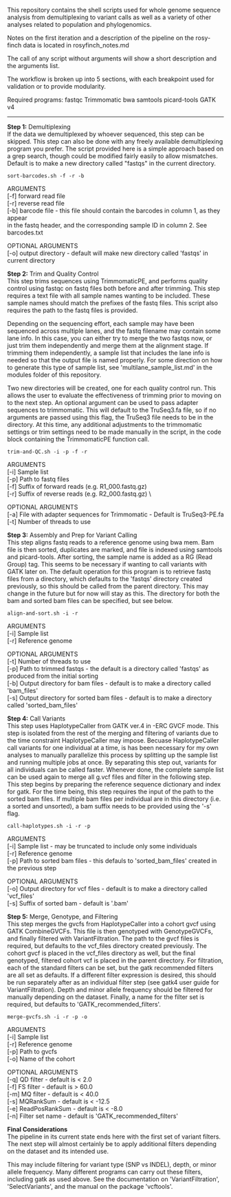This repository contains the shell scripts used for whole genome sequence analysis from demultiplexing to variant calls as well as a variety of other analyses related to population and phylogenomics.

Notes on the first iteration and a description of the pipeline on the rosy-finch data is located in rosyfinch_notes.md

The call of any script without arguments will show a short description and the arguments list.

The workflow is broken up into 5 sections, with each breakpoint used for validation or to provide modularity.

Required programs:
fastqc
Trimmomatic
bwa
samtools
picard-tools
GATK v4

------------------------------------------------------------------------------------------------------

**Step 1:** Demultiplexing \
If the data we demultiplexed by whoever sequenced, this step can be skipped. This step can also be done with any freely available demultiplexing program you prefer. The script provided here is a simple approach based on a grep search, though could be modified fairly easily to allow mismatches. Default is to make a new directory called "fastqs" in the current directory.

    sort-barcodes.sh -f -r -b

ARGUMENTS \
[-f] forward read file \
[-r] reverse read file \
[-b] barcode file - this file should contain the barcodes in column 1, as they appear \
     in the fastq header, and the corresponding sample ID in column 2. See barcodes.txt

OPTIONAL ARGUMENTS \
[-o] output directory - default will make new directory called 'fastqs' in current directory

**Step 2:** Trim and Quality Control \
This step trims sequences using TrimmomaticPE, and performs quality control using fastqc on fastq files both before and after trimming. This step requires a text file with all sample names wanting to be included. These sample names should match the prefixes of the fastq files. This script also requires the path to the fastq files is provided.

Depending on the sequencing effort, each sample may have been sequenced across multiple lanes, and the fastq filename may contain some lane info. In this case, you can either try to merge the two fastqs now, or just trim them independently and merge them at the alignment stage. If trimming them independently, a sample list that includes the lane info is needed so that the output file is named properly. For some direction on how to generate this type of sample list, see 'multilane_sample_list.md' in the modules folder of this repository.

Two new directories will be created, one for each quality control run. This allows the user to evaluate the effectiveness of trimming prior to moving on to the next step. An optional argument can be used to pass adapter sequences to trimmomatic. This will default to the TruSeq3.fa file, so if no arguments are passed using this flag, the TruSeq3 file needs to be in the directory. At this time, any additional adjustments to the trimmomatic settings or trim settings need to be made manually in the script, in the code block containing the TrimmomaticPE function call.

    trim-and-QC.sh -i -p -f -r

ARGUMENTS \
[-i] Sample list \
[-p] Path to fastq files \
[-f] Suffix of forward reads (e.g. R1_000.fastq.gz) \
[-r] Suffix of reverse reads (e.g. R2_000.fastq.gz) \

OPTIONAL ARGUMENTS \
[-a] File with adapter sequences for Trimmomatic - Default is TruSeq3-PE.fa \
[-t] Number of threads to use

**Step 3:** Assembly and Prep for Variant Calling \
This step aligns fastq reads to a reference genome using bwa mem.
Bam file is then sorted, duplicates are marked, and file is indexed using
samtools and picard-tools. After sorting, the sample name is added as a RG (Read Group) tag. This seems to be necessary if wanting to call variants with GATK later on. The default operation for this program is to retrieve fastq files from a directory, which defaults to the 'fastqs' directory created previously, so this should be called from the parent directory. This may change in the future but for now will stay as this. The directory for both the bam and sorted bam files can be specified, but see below.

    align-and-sort.sh -i -r

ARGUMENTS \
[-i] Sample list \
[-r] Reference genome

OPTIONAL ARGUMENTS \
[-t] Number of threads to use \
[-p] Path to trimmed fastqs - the default is a directory called 'fastqs' as produced from the initial sorting \
[-b] Output directory for bam files - default is to make a directory
     called 'bam_files' \
[-s] Output directory for sorted bam files - default is to make a
     directory called 'sorted_bam_files'

**Step 4:** Call Variants \
This step uses HaplotypeCaller from GATK ver.4 in -ERC GVCF mode. This step is isolated from the rest of the merging and filtering of variants due to the time constraint HaplotypeCaller may impose. Becuase HaplotypeCaller call variants for one individual at a time, is has been necessary for my own analyses to manually parallelize this process by splitting up the sample list and running multiple jobs at once. By separating this step out, variants for all individuals can be called faster. Whenever done, the complete sample list can be used again to merge all g.vcf files and filter in the following step. This step begins by preparing the reference sequence dictionary and index for gatk. For the time being, this step requires the input of the path to the sorted bam files. If multiple bam files per individual are in this directory (i.e. a sorted and unsorted), a bam suffix needs to be provided using the '-s' flag.

    call-haplotypes.sh -i -r -p

ARGUMENTS \
[-i] Sample list - may be truncated to include only some individuals \
[-r] Reference genome \
[-p] Path to sorted bam files - this defauls to 'sorted_bam_files' created in the previous step

OPTIONAL ARGUMENTS \
[-o] Output directory for vcf files - default is to make a directory called 'vcf_files' \
[-s] Suffix of sorted bam - default is '.bam'

**Step 5:** Merge, Genotype, and Filtering \
This step merges the gvcfs from HaplotypeCaller into a cohort gvcf using GATK CombineGVCFs. This file is then genotyped with GenotypeGVCFs, and finally filtered with VariantFiltration. The path to the gvcf files is required, but defaults to the vcf_files directory created previously. The cohort gvcf is placed in the vcf_files directory as well, but the final genotyped, filtered cohort vcf is placed in the parent directory. For filtration, each of the standard filters can be set, but the gatk recommended filters are all set as defaults. If a different filter expression is desired, this should be run separately after as an individual filter step (see gatk4 user guide for VariantFiltration). Depth and minor allele frequency should be filtered for manually depending on the dataset. Finally, a name for the filter set is required, but defaults to 'GATK_recommended_filters'.

    merge-gvcfs.sh -i -r -p -o

ARGUMENTS \
[-i] Sample list \
[-r] Reference genome \
[-p] Path to gvcfs \
[-o] Name of the cohort

OPTIONAL ARGUMENTS \
[-q] QD filter - default is < 2.0 \
[-f] FS filter - default is > 60.0 \
[-m] MQ filter - default is < 40.0 \
[-s] MQRankSum - default is < -12.5 \
[-e] ReadPosRankSum - default is < -8.0 \
[-n] Filter set name - default is 'GATK_recommended_filters'

**Final Considerations** \
The pipeline in its current state ends here with the first set of variant filters. The next step will almost certainly be to apply additional filters depending on the dataset and its intended use.

This may include filtering for variant type (SNP vs INDEL), depth, or minor allele frequency. Many different programs can carry out these filters, including gatk as used above. See the documentation on 'VariantFiltration', 'SelectVariants', and the manual on the package 'vcftools'.
